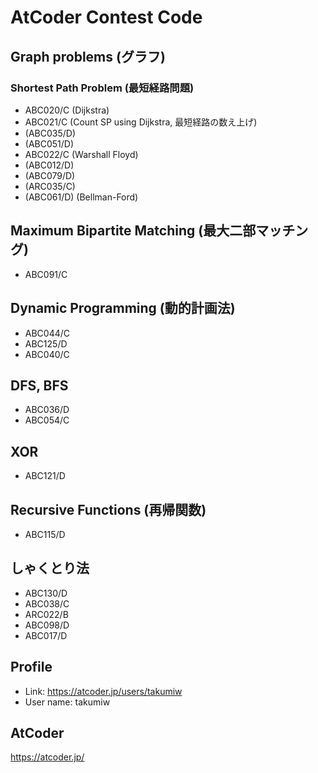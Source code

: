 # AtCoder Contest Code

## Graph problems (グラフ)
### Shortest Path Problem (最短経路問題)
* ABC020/C (Dijkstra)
* ABC021/C (Count SP using Dijkstra, 最短経路の数え上げ)
* (ABC035/D)
* (ABC051/D)
* ABC022/C (Warshall Floyd)
* (ABC012/D)
* (ABC079/D)
* (ARC035/C)
* (ABC061/D) (Bellman-Ford)

## Maximum Bipartite Matching (最大二部マッチング)
* ABC091/C

## Dynamic Programming (動的計画法)
* ABC044/C
* ABC125/D
* ABC040/C

## DFS, BFS
* ABC036/D
* ABC054/C

## XOR
* ABC121/D

## Recursive Functions (再帰関数)
* ABC115/D

## しゃくとり法
* ABC130/D
* ABC038/C
* ARC022/B
* ABC098/D
* ABC017/D


## Profile
* Link: https://atcoder.jp/users/takumiw  
* User name: takumiw  


## AtCoder
https://atcoder.jp/